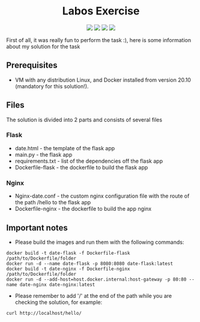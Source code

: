 <h1 align="center">Labos Exercise</h1>

<p align="center">
  <img src="https://img.shields.io/badge/Flask-2.3.2-lightgreen">
  <img src="https://img.shields.io/badge/Python-3.9-green">
  <img src="https://img.shields.io/badge/Nginx-1.24.0-darkgreen">
  <img src="https://img.shields.io/badge/Docker-v23.0.5-blue">
</p>

<p align="left">First of all, it was really fun to perform the task :), here is some information about my solution for the task</p>

## Prerequisites

- VM with any distribution Linux, and Docker installed from version 20.10 (mandatory for this solution!).

## Files
<p>The solution is divided into 2 parts and consists of several files</p>

### Flask
- date.html - the template of the flask app
- main.py - the flask app
- requirements.txt - list of the dependencies off the flask app
- Dockerfile-flask - the dockerfile to build the flask app

### Nginx
- Nginx-date.conf - the custom nginx configuration file with the route of the path /hello to the flask app
- Dockerfile-nginx - the dockerfile to build the app nginx

## Important notes
- Please build the images and run them with the following commands:
```
docker build -t date-flask -f Dockerfile-flask /path/to/Dockerfile/folder
docker run -d --name date-flask -p 8080:8080 date-flask:latest
docker build -t date-nginx -f Dockerfile-nginx /path/to/Dockerfile/folder
docker run -d --add-host=host.docker.internal:host-gateway -p 80:80 --name date-nginx date-nginx:latest
```
- Please remember to add '/' at the end of the path while you are checking the solution, for example:
```
curl http://localhost/hello/
```
